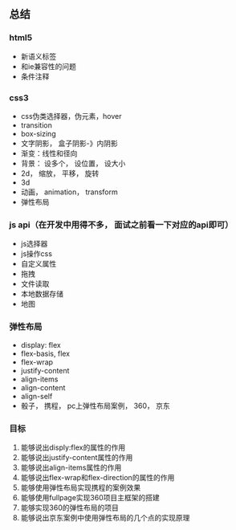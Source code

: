 ## 总结
### html5
* 新语义标签
* 和ie兼容性的问题
* 条件注释

### css3
* css伪类选择器，伪元素，hover
* transition
* box-sizing
* 文字阴影， 盒子阴影-》内阴影
* 渐变：线性和径向
* 背景： 设多个， 设位置， 设大小
* 2d， 缩放， 平移， 旋转
* 3d
* 动画， animation， transform
* 弹性布局

### js api（在开发中用得不多， 面试之前看一下对应的api即可）
* js选择器
* js操作css
* 自定义属性
* 拖拽
* 文件读取
* 本地数据存储
* 地图

### 弹性布局
* display: flex
* flex-basis, flex
* flex-wrap
* justify-content
* align-items
* align-content
* align-self
* 骰子， 携程， pc上弹性布局案例， 360， 京东

### 目标
1. 能够说出disply:flex的属性的作用
2. 能够说出justify-content属性的作用
3. 能够说出align-items属性的作用
4. 能够说出flex-wrap和flex-direction的属性的作用
5. 能够使用弹性布局实现携程的案例效果
6. 能够使用fullpage实现360项目主框架的搭建
7. 能够实现360的弹性布局的项目
8. 能够说出京东案例中使用弹性布局的几个点的实现原理
